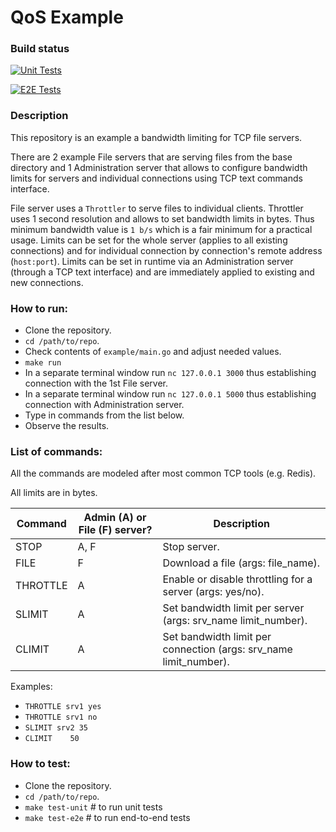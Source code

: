 # QoS Example

### Build status

[![Unit Tests](https://github.com/kolotaev/qos/workflows/Unit%20tests/badge.svg?branch=master)](https://github.com/kolotaev/qos/actions)

[![E2E Tests](https://github.com/kolotaev/qos/workflows/E2E%20tests/badge.svg?branch=master)](https://github.com/kolotaev/qos/actions)


### Description

This repository is an example a bandwidth limiting for TCP file servers.

There are 2 example File servers that are serving files from the base directory and 1 Administration server that allows to configure bandwidth limits for servers and individual connections using TCP text commands interface.

File server uses a `Throttler` to serve files to individual clients. Throttler uses 1 second resolution and allows to
set bandwidth limits in bytes. Thus minimum bandwidth value is `1 b/s` which is a fair minimum for a practical usage. Limits can be set for the whole server (applies to all existing connections) and for individual connection by connection's remote address (`host:port`). Limits can be set in runtime via an Administration server (through a TCP text interface) and are immediately applied to existing and new connections.


### How to run:

- Clone the repository.
- `cd /path/to/repo`.
- Check contents of `example/main.go` and adjust needed values.
- `make run`
- In a separate terminal window run `nc 127.0.0.1 3000` thus establishing connection with the 1st File server.
- In a separate terminal window run `nc 127.0.0.1 5000` thus establishing connection with Administration server.
- Type in commands from the list below.
- Observe the results.


### List of commands:

All the commands are modeled after most common TCP tools (e.g. Redis).

All limits are in bytes.

| Command | Admin (A) or File (F) server? | Description | 
| ------ | ----------- | ----- |
| STOP   | A, F | Stop server. |
| FILE | F | Download a file (args: file_name). |
| THROTTLE    | A | Enable or disable throttling for a server (args: yes/no). |
| SLIMIT    | A | Set bandwidth limit per server (args: srv_name limit_number). |
| CLIMIT    | A | Set bandwidth limit per connection (args: srv_name limit_number). |

Examples:

- `THROTTLE srv1 yes`
- `THROTTLE srv1 no`
- `SLIMIT srv2 35`
- `CLIMIT    50`


### How to test:

- Clone the repository.
- `cd /path/to/repo`.
- `make test-unit` # to run unit tests
- `make test-e2e` # to run end-to-end tests
